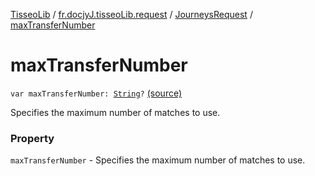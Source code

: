 [TisseoLib](../../index.md) / [fr.docjyJ.tisseoLib.request](../index.md) / [JourneysRequest](index.md) / [maxTransferNumber](./max-transfer-number.md)

# maxTransferNumber

`var maxTransferNumber: `[`String`](https://kotlinlang.org/api/latest/jvm/stdlib/kotlin/-string/index.html)`?` [(source)](https://github.com/docjyJ/TisseoLib/tree/master/src/main/kotlin/fr/docjyJ/tisseoLib/request/JourneysRequest.kt#L49)

Specifies the maximum number of matches to use.

### Property

`maxTransferNumber` - Specifies the maximum number of matches to use.